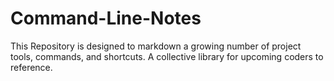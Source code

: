 # Command-Line-Notes

This Repository is designed to markdown a growing number of project tools, commands, and shortcuts. A collective library for upcoming coders to reference.
